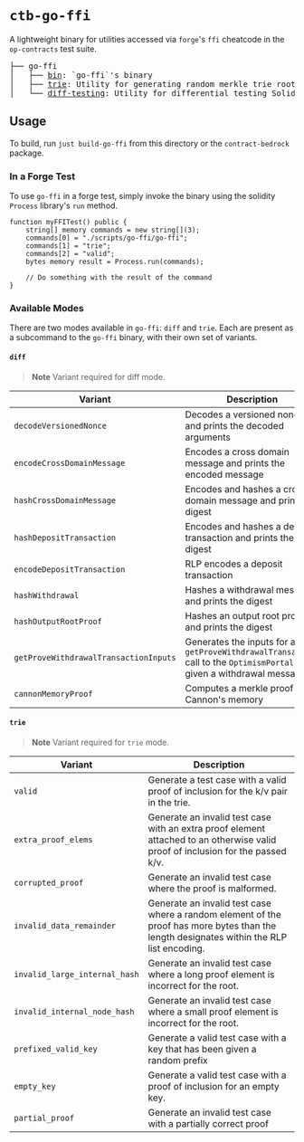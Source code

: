 # `ctb-go-ffi`

A lightweight binary for utilities accessed via `forge`'s `ffi` cheatcode in the `op-contracts` test suite.

<pre>
├── go-ffi
│   ├── <a href="./bin.go">bin</a>: `go-ffi`'s binary
│   ├── <a href="./trie.go">trie</a>: Utility for generating random merkle trie roots / inclusion proofs
│   └── <a href="./differential-testing.go">diff-testing</a>: Utility for differential testing Solidity implementations against their respective Go implementations.
</pre>

## Usage

To build, run `just build-go-ffi` from this directory or the `contract-bedrock` package.

### In a Forge Test

To use `go-ffi` in a forge test, simply invoke the binary using the solidity `Process` library's `run` method.

```solidity
function myFFITest() public {
    string[] memory commands = new string[](3);
    commands[0] = "./scripts/go-ffi/go-ffi";
    commands[1] = "trie";
    commands[2] = "valid";
    bytes memory result = Process.run(commands);

    // Do something with the result of the command
}
```

### Available Modes

There are two modes available in `go-ffi`: `diff` and `trie`. Each are present as a subcommand to the `go-ffi` binary, with their own set of variants.

#### `diff`

> **Note**
> Variant required for diff mode.

| Variant                               | Description                                                                                                        |
| ------------------------------------- | --------------------------------------------------------------------------------------------------------------------
| `decodeVersionedNonce`                | Decodes a versioned nonce and prints the decoded arguments                                                         |
| `encodeCrossDomainMessage`            | Encodes a cross domain message and prints the encoded message                                                      |
| `hashCrossDomainMessage`              | Encodes and hashes a cross domain message and prints the digest                                                    |
| `hashDepositTransaction`              | Encodes and hashes a deposit transaction and prints the digest                                                     |
| `encodeDepositTransaction`            | RLP encodes a deposit transaction                                                                                  |
| `hashWithdrawal`                      | Hashes a withdrawal message and prints the digest                                                                  |
| `hashOutputRootProof`                 | Hashes an output root proof and prints the digest                                                                  |
| `getProveWithdrawalTransactionInputs` | Generates the inputs for a `getProveWithdrawalTransaction` call to the `OptimismPortal` given a withdrawal message |
| `cannonMemoryProof`                   | Computes a merkle proof of Cannon's memory                                                                         |

#### `trie`

> **Note**
> Variant required for `trie` mode.

| Variant                       | Description                                                                                                                               |
| ----------------------------- | ----------------------------------------------------------------------------------------------------------------------------------------- |
| `valid`                       | Generate a test case with a valid proof of inclusion for the k/v pair in the trie.                                                        |
| `extra_proof_elems`           | Generate an invalid test case with an extra proof element attached to an otherwise valid proof of inclusion for the passed k/v.           |
| `corrupted_proof`             | Generate an invalid test case where the proof is malformed.                                                                               |
| `invalid_data_remainder`      | Generate an invalid test case where a random element of the proof has more bytes than the length designates within the RLP list encoding. |
| `invalid_large_internal_hash` | Generate an invalid test case where a long proof element is incorrect for the root.                                                       |
| `invalid_internal_node_hash`  | Generate an invalid test case where a small proof element is incorrect for the root.                                                      |
| `prefixed_valid_key`          | Generate a valid test case with a key that has been given a random prefix                                                                 |
| `empty_key`                   | Generate a valid test case with a proof of inclusion for an empty key.                                                                    |
| `partial_proof`               | Generate an invalid test case with a partially correct proof                                                                              |
